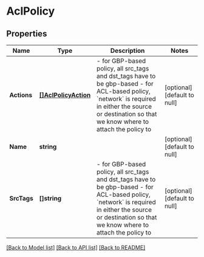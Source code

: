 # AclPolicy

## Properties
Name | Type | Description | Notes
------------ | ------------- | ------------- | -------------
**Actions** | [**[]AclPolicyAction**](acl_policy_action.md) | - for GBP-based policy, all src_tags and dst_tags have to be gbp-based - for ACL-based policy, &#x60;network&#x60; is required in either the source or destination so that we know where to attach the policy to | [optional] [default to null]
**Name** | **string** |  | [optional] [default to null]
**SrcTags** | **[]string** | - for GBP-based policy, all src_tags and dst_tags have to be gbp-based - for ACL-based policy, &#x60;network&#x60; is required in either the source or destination so that we know where to attach the policy to | [optional] [default to null]

[[Back to Model list]](../README.md#documentation-for-models) [[Back to API list]](../README.md#documentation-for-api-endpoints) [[Back to README]](../README.md)

